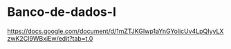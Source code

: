 # Banco-de-dados-I 
https://docs.google.com/document/d/1mZTJKGIwp1aYnGYolicUv4LpQIyyLXzwK2CI9WBxjEw/edit?tab=t.0

